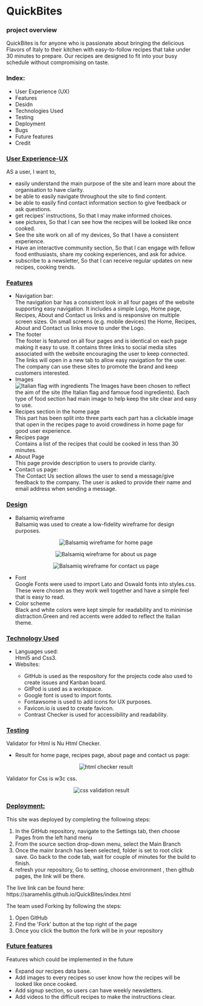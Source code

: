 <h1>QuickBites</h1>
<h3>project overview</h3>
<p>QuickBites is for anyone who is passionate about bringing the delicious Flavors of Italy to their kitchen with easy-to-follow recipes that take under 30 minutes to prepare. Our recipes are designed to fit into your busy schedule without compromising on taste.</p>
<!--live link-->
<!--images from different screen sizes-->


<h3>Index:</h3>
<ul>
  <li>User Experience (UX)</li>
  <li>Features</li>
  <li>Desidn</li>
  <li>Technologies Used</li>
  <li>Testing</li>
  <li>Deployment</li>
  <li>Bugs</li>
  <li>Future features</li>
  <li>Credit</li>
</ul>


<h3><ins>User Experience-UX</ins></h3>
AS a user, I want to, 
  <ul>
<li>	easily understand the main purpose of the site and learn more about the organisation to have clarity.</li>
<li>	be able to easily navigate throughout the site to find content.</li>
<li>	be able to easily find contact information section to give feedback or ask questions.</li>
<li>  get recipes’ instructions, So that I may make informed choices.</li>
<li>	see pictures, So that I can see how the recipes will be looked like once cooked.</li>
<li>	See the site work on all of my devices, So that I have a consistent experience.</li>
<li>  Have an interactive community section, So that I can engage with fellow food enthusiasts, share my cooking experiences, and ask for advice.</li>
<li>  subscribe to a newsletter, So that I can receive regular updates on new recipes, cooking trends.</li>
    </ul>

<h3><ins>Features</ins></h3>
<ul>
  <li>Navigation bar:</li>
  The navigation bar has a consistent look in all four pages of the website supporting easy navigation. It includes a simple Logo, Home page, Recipes, About and Contact us links and is responsive on multiple screen sizes. On small screens (e.g. mobile devices) the Home, Recipes, About and Contact us links move to under the Logo.
 <li>The footer</li>
  The footer is featured on all four pages and is identical on each page making it easy to use. It contains three links to social media sites associated with the website encouraging the user to keep connected. The links will open in a new tab to allow easy navigation for the user. The company can use these sites to promote the brand and keep customers interested. 
  <li>Images</li>
  <img src="assets/images/italian-cusine-img.jpg" alt="Italian flag with ingredients">
  The Images have been chosen to reflect the aim of the site (the Italian flag and famoue food ingredients).
Each type of food section had main image to help keep the site clear and easy to use.
  <li>Recipes section in the home page</li>
  This part has been split into three parts each part has a clickable image that open in the recipes page to avoid crowdiness in home page for good user experience.
  <li>Recipes page</li>
  Contains a list of the recipes that could be cooked in less than 30 minutes.
  <li>About Page</li>
  This page provide description to users to provide clarity.
  <li>Contact us page:</li>
  The Contact Us section allows the user to send a message/give feedback to the company. The user is asked to provide their name and email address when sending a message.
  
</ul>

<h3><ins>Design</ins></h3>
<ul>

<li>Balsamiq wireframe</li>
Balsamiq was used to create a low-fidelity wireframe for design purposes.
<p align="center"><img src="assets/images/home page.png" alt="Balsamiq wireframe for home page"></p>
<p align="center"><img src="assets/images/about us.png" alt="Balsamiq wireframe for about us page"></p>
<p align="center"><img src="assets/images/contact page.png" alt="Balsamiq wireframe for contact us page"></p>

<li>Font</li>
Google Fonts were used to import Lato and Oswald fonts into styles.css. These were chosen as they work well together and have a simple feel that is easy to read.

<li>Color scheme</li>
Black and white colors were kept simple for readability and to minimise distraction.Green and red accents were added to reflect the Italian theme.

</ul>


<h3><ins>Technology Used</ins></h3>
<ul>
  <li>Languages used:</li>
  Html5 and Css3.

  <li>Websites:</li>
  <ul>
  <li>  GitHub is used as the respository for the projects code also used to create issues and Kanban board.</li>
  <li>  GitPod is used as a workspace.</li>
  <li>  Google font is used to import fonts.</li>
  <li>  Fontawsome is used to add icons for UX purposes.</li>
  <li>  Favicon.io is used to create favicon.</li>
  <li>  Contrast Checker is used for accessibility and readability.</li>
 </ul> 

</ul>


<h3><ins>Testing</ins></h3>

  Validator for Html is Nu Html Checker.
  <ul>
    <li>Result for home page, recipes page, about page and contact us page:</li>
    <p align="center"><img src="assets/images/html-check.png" alt="html checker result"></p>
  </ul>

  Validator for Css is w3c css.
  <p align="center"><img src="assets/images/css-check.png" alt="css validation result"></p>



<h3><ins>Deployment:</ins></h3>
This site was deployed by completing the following steps:
<ol>
  <li>In the GitHub repository, navigate to the Settings tab, then choose Pages from the left hand menu</li>
  <li>From the source section drop-down menu, select the Main Branch</li>
  <li>Once the mainr branch has been selected, folder is set to root click save. Go back to the code tab, wait for couple of minutes for the build to finish.</li>
  <li>refresh your repository, Go to setting, choose environment , then github pages, the link will be there.</li>
</ol>
<p>The live link can be found here: https://saramehlis.github.io/QuickBites/index.html</p>

The team used Forking by following the steps:
<ol>
  <li>Open GitHub</li>
  <li>Find the 'Fork' button at the top right of the page</li>
  <li>Once you click the button the fork will be in your repository</li>
</ol>


<h3><ins>Future features</ins></h3>
Features which could be implemented in the future
<ul>
  <li>Expand our recipes data base.</li>
  <li>Add images to every recipes so user know how the recipes will be looked like once cooked.</li>
  <li>Add signup section, so users can have weekly newsletters.</li>
  <li>Add videos to the difficult recipes to make the instructions clear.</li>
</ul>


